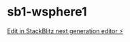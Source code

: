 # sb1-wsphere1

[Edit in StackBlitz next generation editor ⚡️](https://stackblitz.com/~/github.com/Shane1182/sb1-wsphere1)